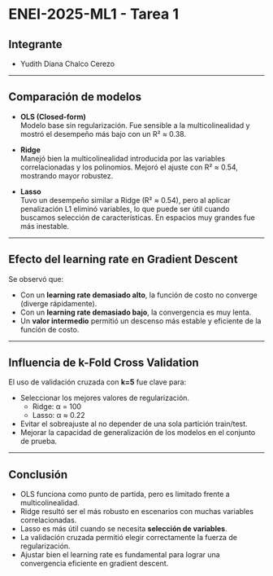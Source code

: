 # ENEI-2025-ML1 - Tarea 1

## Integrante
- Yudith Diana Chalco Cerezo

---

## Comparación de modelos

- **OLS (Closed-form)**  
  Modelo base sin regularización. Fue sensible a la multicolinealidad y mostró el desempeño más bajo con un R² ≈ 0.38.

- **Ridge**  
  Manejó bien la multicolinealidad introducida por las variables correlacionadas y los polinomios. Mejoró el ajuste con R² ≈ 0.54, mostrando mayor robustez.

- **Lasso**  
  Tuvo un desempeño similar a Ridge (R² ≈ 0.54), pero al aplicar penalización L1 eliminó variables, lo que puede ser útil cuando buscamos selección de características. En espacios muy grandes fue más inestable.

---

## Efecto del learning rate en Gradient Descent

Se observó que:  
- Con un **learning rate demasiado alto**, la función de costo no converge (diverge rápidamente).  
- Con un **learning rate demasiado bajo**, la convergencia es muy lenta.  
- Un **valor intermedio** permitió un descenso más estable y eficiente de la función de costo.

---

## Influencia de k-Fold Cross Validation

El uso de validación cruzada con **k=5** fue clave para:  
- Seleccionar los mejores valores de regularización.  
  - Ridge: α = 100  
  - Lasso: α ≈ 0.22  
- Evitar el sobreajuste al no depender de una sola partición train/test.  
- Mejorar la capacidad de generalización de los modelos en el conjunto de prueba.

---

## Conclusión

- OLS funciona como punto de partida, pero es limitado frente a multicolinealidad.  
- Ridge resultó ser el más robusto en escenarios con muchas variables correlacionadas.  
- Lasso es más útil cuando se necesita **selección de variables**.  
- La validación cruzada permitió elegir correctamente la fuerza de regularización.  
- Ajustar bien el learning rate es fundamental para lograr una convergencia eficiente en gradient descent.

